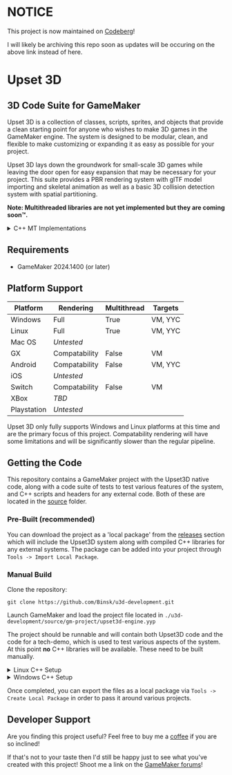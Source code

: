 # NOTICE
This project is now maintained on [Codeberg](https://codeberg.org/Binsk/Upset3D)!

I will likely be archiving this repo soon as updates will be occuring on the above link instead of here.

# Upset 3D
## 3D Code Suite for GameMaker

Upset 3D is a collection of classes, scripts, sprites, and objects that provide a clean starting point for anyone who wishes to make 3D games in the GameMaker engine. The system is designed to be modular, clean, and flexible to make customizing or expanding it as easy as possible for your project.

Upset 3D lays down the groundwork for small-scale 3D games while leaving the door open for easy expansion that may be necessary for your project. This suite provides a PBR rendering system with glTF model importing and skeletal animation as well as a basic 3D collision detection system with spatial partitioning.

**Note: Multithreaded libraries are not yet implemented but they are coming soon™.**
<details>
<summary>C++ MT Implementations</summary>
GameMaker does not support user-defined threading, compute shaders, nor shader storage buffers at this time. As such, a number of important systems will be slow and limited; two of which being collision detection and skeletal animation. Some limitations are worked around through custom C++ libraries but note that these libraries are only supported and compiled for the explicitly supported platforms below. Should GameMaker start including some of these necessary features, the systems will be moved over to GameMaker-native calls.
</details>

## Requirements

* GameMaker 2024.1400 (or later)

## Platform Support

| Platform | Rendering | Multithread | Targets |
| --- | --- | --- | --- |
| Windows | Full | True | VM, YYC |
| Linux | Full | True | VM, YYC |
| Mac OS | *Untested* |
| GX | Compatability | False | VM |
| Android | Compatability | False | VM, YYC |
| iOS | *Untested* |
| Switch | Compatability | False | VM |
| XBox | *TBD* |
| Playstation | *Untested* |

Upset 3D only fully supports Windows and Linux platforms at this time and are the primary focus of this project. Compatability rendering will have some limitations and will be significantly slower than the regular pipeline.

## Getting the Code

This repository contains a GameMaker project with the Upset3D native code, along with a code suite of tests to test various features of the system, and C++ scripts and headers for any external code. Both of these are located in the [source](https://github.com/Binsk/u3d-development/tree/master/source) folder.

### Pre-Built (recommended)

You can download the project as a 'local package' from the [releases](https://github.com/Binsk/u3d-development/releases) section which will include the Upset3D system along with compiled C++ libraries for any external systems. The package can be added into your project through `Tools -> Import Local Package`.

### Manual Build

Clone the repository:
~~~
git clone https://github.com/Binsk/u3d-development.git
~~~

Launch GameMaker and load the project file located in `./u3d-development/source/gm-project/upset3d-engine.yyp`

The project should be runnable and will contain both Upset3D code and the code for a tech-demo, which is used to test various aspects of the system. At this point **no** C++ libraries will be available. These need to be built manually.

<details>
<summary>Linux C++ Setup</summary>
Make sure you have `gcc` and `make` installed. 

Once both are installed, navigate into `./u3d-development/source/cpp` where you can then execute the following to build and install the C++ libraries into the local GameMaker project.

```
make build
```

This will compile the libraries and place them into `./u3d-development/source/cpp/bin`. Once built, you can optionally install the binaries into the local GameMaker project with:

```
make install
```

This will copy the compiled binaries into the relevant `./u3d-development/source/gm-project/extensions/*` folders.
</details>
<details>
<summary>Windows C++ Setup</summary>

Make sure you have MinGW installed. The version used for my own personal testing is [WinLibs](https://winlibs.com/). Once installed make sure that the executable `mingw32-make` is accessible globaly in your terminal of choice.

Once MinGW is installed, navigate into `./u3d-development/source/cpp` where you can then execute the following to build and install the C++ libraries into the local GameMaker project.

```
mingw32-make build
```

This will compile the libraries and place them into `./u3d-development/source/cpp/bin`. Once built, you can optionally install the binaries into the local GameMaker project with:

```
mingw32-make install
```

This will copy the compiled binaries into the relevant `./u3d-development/source/gm-project/extensions/*` folders.

On Windows you will also require three MinGW DLLs to be packaged along with your game due to the use of pthreads for multi-threading support. You can find the following DLLs in your MinGW install directory and you should copy them into `./u3d-development/source/gm-project/datafiles`

* libgcc_s_seh-1.dll
* libstdc++-6.dll
* libwinpthread-1.dll

These DLLs are MIT licensed.
</details>

Once completed, you can export the files as a local package via `Tools -> Create Local Package` in order to pass it around various projects.

## Developer Support

Are you finding this project useful? Feel free to buy me a [coffee](https://ko-fi.com/binsk) if you are so inclined!

If that's not to your taste then I'd still be happy just to see what you've created with this project! Shoot me a link on the [GameMaker forums](https://forum.gamemaker.io/index.php?threads/upset-3d-model-import-rendering-collisions.117013/)!
